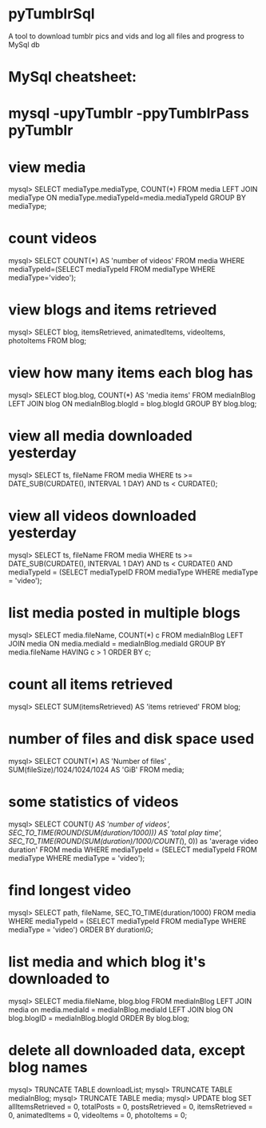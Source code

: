 # pyTumblrSql
A tool to download tumblr pics and vids and log all files and progress to MySql db


MySql cheatsheet:
==========================================
# mysql -upyTumblr -ppyTumblrPass pyTumblr

view media
==============
mysql> SELECT mediaType.mediaType, COUNT(*) 
FROM media 
LEFT JOIN mediaType ON mediaType.mediaTypeId=media.mediaTypeId 
GROUP BY mediaType;

count videos
==============
mysql> SELECT COUNT(*) AS 'number of videos' 
FROM media 
WHERE mediaTypeId=(SELECT mediaTypeId FROM mediaType WHERE mediaType='video');

view blogs and items retrieved
==============
mysql> SELECT blog, itemsRetrieved, animatedItems, videoItems, photoItems 
FROM blog;

view how many items each blog has
==============
mysql> SELECT blog.blog, COUNT(*) AS 'media items'
FROM mediaInBlog
LEFT JOIN blog ON mediaInBlog.blogId = blog.blogId 
GROUP BY blog.blog;

view all media downloaded yesterday
==============
mysql> SELECT ts, fileName 
FROM media 
WHERE ts >= DATE_SUB(CURDATE(), INTERVAL 1 DAY) AND ts < CURDATE();

view all videos downloaded yesterday
==============
mysql> SELECT ts, fileName 
FROM media 
WHERE ts >= DATE_SUB(CURDATE(), INTERVAL 1 DAY) 
AND ts < CURDATE() AND mediaTypeId = (SELECT mediaTypeID 
FROM mediaType 
WHERE mediaType = 'video');

list media posted in multiple blogs
==============
mysql> SELECT media.fileName, COUNT(*) c 
FROM mediaInBlog 
LEFT JOIN media ON media.mediaId = mediaInBlog.mediaId
GROUP BY media.fileName 
HAVING c > 1
ORDER BY c;

count all items retrieved
==============
mysql> SELECT SUM(itemsRetrieved) AS 'items retrieved' 
FROM blog;

number of files and disk space used
==========
mysql> SELECT COUNT(*) AS 'Number of files' , SUM(fileSize)/1024/1024/1024 AS 'GiB' 
FROM media;


some statistics of videos
==============
mysql> SELECT COUNT(*) AS 'number of videos', 
SEC_TO_TIME(ROUND(SUM(duration/1000))) AS 'total play time', 
SEC_TO_TIME(ROUND(SUM(duration)/1000/COUNT(*), 0)) as 'average video duration' 
FROM media 
WHERE mediaTypeId = (SELECT mediaTypeId FROM mediaType WHERE mediaType = 'video');

find longest video
==============
mysql> SELECT path, fileName, SEC_TO_TIME(duration/1000) 
FROM media 
WHERE mediaTypeId = (SELECT mediaTypeId FROM mediaType WHERE mediaType = 'video') 
ORDER BY duration\G;

list media and which blog it's downloaded to
==============
mysql> SELECT media.fileName, blog.blog
FROM mediaInBlog 
LEFT JOIN media on media.mediaId = mediaInBlog.mediaId 
LEFT JOIN blog ON blog.blogID = mediaInBlog.blogId 
ORDER By blog.blog;

delete all downloaded data, except blog names
==============
mysql> TRUNCATE TABLE downloadList;
mysql> TRUNCATE TABLE mediaInBlog;
mysql> TRUNCATE TABLE media;
mysql> UPDATE blog
SET allItemsRetrieved = 0, 
totalPosts = 0,
postsRetrieved = 0,
itemsRetrieved = 0,
animatedItems = 0,
videoItems = 0,
photoItems = 0;













